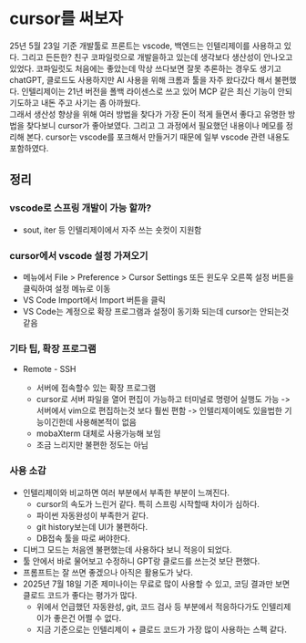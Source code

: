 # cursor를 써보자

25년 5월 23일 기준 개발툴로 프론트는 vscode, 백엔드는 인텔리제이를 사용하고 있다. 그리고 든든한? 친구 코파일럿으로 개발을하고 있는데 생각보다 생산성이 안나오고 있었다. 코파일럿도 처음에는 좋았는데 막상 쓰다보면 잘못 추론하는 경우도 생기고 chatGPT, 클로드도 사용하지만 AI 사용을 위해 크롬과 툴을 자주 왔다갔다 해서 불편했다. 인텔리제이는 21년 버전을 폴백 라이센스로 쓰고 있어 MCP 같은 최신 기능이 안되기도하고 내돈 주고 사기는 좀 아까웠다.  
그래서 생산성 향상을 위해 여러 방법을 찾다가 가장 돈이 적게 들면서 좋다고 유명한 방법을 찾다보니 cursor가 좋아보였다. 그리고 그 과정에서 필요했던 내용이나 메모를 정리해 본다. cursor는 vscode를 포크해서 만들거기 때문에 일부 vscode 관련 내용도 포함하였다.

## 정리

### vscode로 스프링 개발이 가능 할까?

- sout, iter 등 인텔리제이에서 자주 쓰는 숏컷이 지원함

### cursor에서 vscode 설정 가져오기

- 메뉴에서 File > Preference > Cursor Settings 또든 윈도우 오른쪽 설정 버튼을 클릭하여 설정 메뉴로 이동
- VS Code Import에서 Import 버튼을 클릭
- VS Code는 계정으로 확장 프로그램과 설정이 동기화 되는데 cursor는 안되는것 같음

### 기타 팁, 확장 프로그램

- Remote - SSH

  - 서버에 접속할수 있는 확장 프로그램
  - cursor로 서버 파일을 열어 편집이 가능하고 터미널로 명령어 실행도 가능
      -> 서버에서 vim으로 편집하는것 보다 훨씬 편함
      -> 인텔리제이에도 있을법한 기능이긴한데 사용해본적이 없음
  - mobaXterm 대체로 사용가능해 보임
  - 조금 느리지만 불편한 정도는 아님

### 사용 소감

- 인텔리제이와 비교하면 여러 부분에서 부족한 부분이 느껴진다.
  - cursor의 속도가 느린거 같다. 특히 스프링 시작할때 차이가 심하다.
  - 파이썬 자동완성이 부족한거 같다.
  - git history보는데 UI가 불편하다.
  - DB접속 툴을 따로 써야한다.
- 디버그 모드는 처음엔 불편했는데 사용하다 보니 적응이 되었다.
- 툴 안에서 바로 물어보고 수정하니 GPT랑 클로드를 쓰는것 보단 편했다.
- 프롬프트는 잘 쓰면 좋겠으나 아직은 활용도가 낮다.
- 2025년 7월 18일 기준 제미나이는 무료로 많이 사용할 수 있고, 코딩 결과만 보면 클로드 코드가 좋다는 평가가 많다.
  - 위에서 언급했던 자동완성, git, 코드 검사 등 부분에서 적응하다가도 인텔리제이가 좋은건 어쩔 수 없다.
  - 지금 기준으로는 인텔리제이 + 클로드 코드가 가장 많이 사용하는 스펙 같다.
  